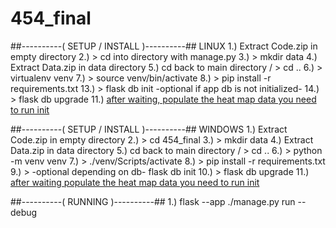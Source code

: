 # 454_final #
##----------( SETUP / INSTALL )----------##
LINUX 
1.) Extract Code.zip in empty directory
2.) > cd into directory with manage.py
3.) > mkdir data
4.) Extract Data.zip in data directory
5.) cd back to main directory / > cd ..
6.) > virtualenv venv
7.) > source venv/bin/activate
8.) > pip install -r requirements.txt
13.) > flask db init -optional if app db is not initialized-
14.) > flask db upgrade
11.) [after waiting, populate the heat map data you need to run init](http://127.0.0.1:5000/init)


##----------( SETUP / INSTALL )----------##
WINDOWS 
1.) Extract Code.zip in empty directory
2.) > cd 454_final
3.) > mkdir data
4.) Extract Data.zip in data directory
5.) cd back to main directory / > cd ..
6.) > python -m venv venv
7.) > ./venv/Scripts/activate
8.) > pip install -r requirements.txt
9.) > -optional depending on db- flask db init
10.) > flask db upgrade
11.) [after waiting populate the heat map data you need to run init](http://127.0.0.1:5000/init)

##----------( RUNNING )----------## 
1.) flask --app ./manage.py run --debug
